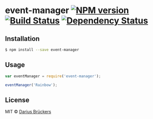 # event-manager [![NPM version][npm-image]][npm-url] [![Build Status][travis-image]][travis-url] [![Dependency Status][daviddm-image]][daviddm-url]
> 

## Installation

```sh
$ npm install --save event-manager
```

## Usage

```js
var eventManager = require('event-manager');

eventManager('Rainbow');
```
## License

MIT © [Darius Brückers]()


[npm-image]: https://badge.fury.io/js/event-manager.svg
[npm-url]: https://npmjs.org/package/event-manager
[travis-image]: https://travis-ci.org//event-manager.svg?branch=master
[travis-url]: https://travis-ci.org//event-manager
[daviddm-image]: https://david-dm.org//event-manager.svg?theme=shields.io
[daviddm-url]: https://david-dm.org//event-manager
